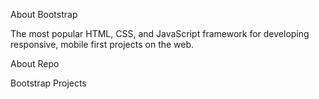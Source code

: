 About Bootstrap

The most popular HTML, CSS, and JavaScript framework for developing responsive, mobile first projects on the web.

About Repo

Bootstrap Projects

